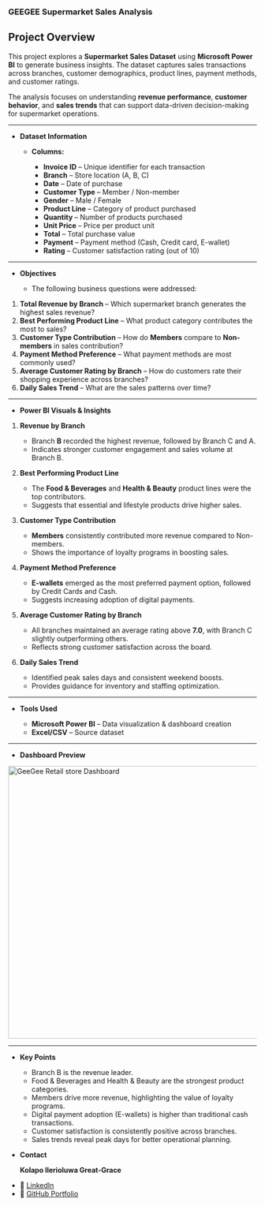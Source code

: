 ###  GEEGEE Supermarket Sales Analysis 

##  Project Overview

This project explores a **Supermarket Sales Dataset** using **Microsoft Power BI** to generate business insights. The dataset captures sales transactions across branches, customer demographics, product lines, payment methods, and customer ratings.

The analysis focuses on understanding **revenue performance**, **customer behavior**, and **sales trends** that can support data-driven decision-making for supermarket operations.

---

- **Dataset Information**

   - **Columns:**

     - **Invoice ID** – Unique identifier for each transaction
     - **Branch** – Store location (A, B, C)
     - **Date** – Date of purchase
     - **Customer Type** – Member / Non-member
     - **Gender** – Male / Female
     - **Product Line** – Category of product purchased
     - **Quantity** – Number of products purchased
     - **Unit Price** – Price per product unit
     - **Total** – Total purchase value
     - **Payment** – Payment method (Cash, Credit card, E-wallet)
     - **Rating** – Customer satisfaction rating (out of 10)

---

- **Objectives**

    - The following business questions were addressed:

1. **Total Revenue by Branch** – Which supermarket branch generates the highest sales revenue?
2. **Best Performing Product Line** – What product category contributes the most to sales?
3. **Customer Type Contribution** – How do **Members** compare to **Non-members** in sales contribution?
4. **Payment Method Preference** – What payment methods are most commonly used?
5. **Average Customer Rating by Branch** – How do customers rate their shopping experience across branches?
6. **Daily Sales Trend** – What are the sales patterns over time?

---

-  **Power BI Visuals & Insights**

1. **Revenue by Branch**

   * Branch **B** recorded the highest revenue, followed by Branch C and A.
   * Indicates stronger customer engagement and sales volume at Branch B.

2. **Best Performing Product Line**

   * The **Food & Beverages** and **Health & Beauty** product lines were the top contributors.
   * Suggests that essential and lifestyle products drive higher sales.

3. **Customer Type Contribution**

   * **Members** consistently contributed more revenue compared to Non-members.
   * Shows the importance of loyalty programs in boosting sales.

4. **Payment Method Preference**

   * **E-wallets** emerged as the most preferred payment option, followed by Credit Cards and Cash.
   * Suggests increasing adoption of digital payments.

5. **Average Customer Rating by Branch**

   * All branches maintained an average rating above **7.0**, with Branch C slightly outperforming others.
   * Reflects strong customer satisfaction across the board.

6. **Daily Sales Trend**

   * Identified peak sales days and consistent weekend boosts.
   * Provides guidance for inventory and staffing optimization.

---

- **Tools Used**

   - **Microsoft Power BI** – Data visualization & dashboard creation
   - **Excel/CSV** – Source dataset

---

- **Dashboard Preview**

<img width="1040" height="553" alt="GeeGee Retail store Dashboard" src="https://github.com/user-attachments/assets/dd9753e3-e93e-4789-a6cd-90b9193e724e" />

---

-  **Key Points**

   - Branch B is the revenue leader.
   - Food & Beverages and Health & Beauty are the strongest product categories.
   - Members drive more revenue, highlighting the value of loyalty programs.
   - Digital payment adoption (E-wallets) is higher than traditional cash transactions.
   - Customer satisfaction is consistently positive across branches.
   - Sales trends reveal peak days for better operational planning.



- **Contact**

  **Kolapo Ilerioluwa Great-Grace**

* 💼 [LinkedIn](http://linkedin.com/in/kolapo-ilerioluwa-830530246)
* 📂 [GitHub Portfolio](https://github.com/GEEGEE1205)

